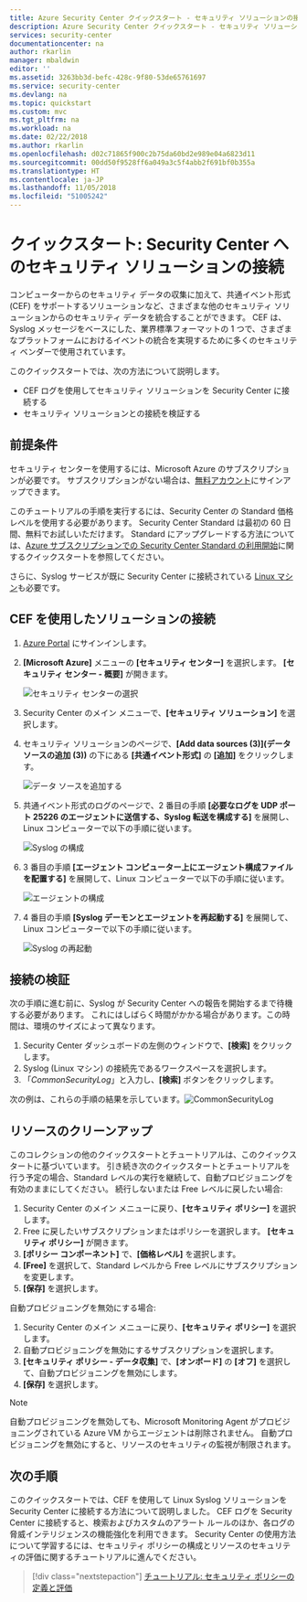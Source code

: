 ```yaml
---
title: Azure Security Center クイックスタート - セキュリティ ソリューションの接続 | Microsoft Docs
description: Azure Security Center クイックスタート - セキュリティ ソリューションの接続
services: security-center
documentationcenter: na
author: rkarlin
manager: mbaldwin
editor: ''
ms.assetid: 3263bb3d-befc-428c-9f80-53de65761697
ms.service: security-center
ms.devlang: na
ms.topic: quickstart
ms.custom: mvc
ms.tgt_pltfrm: na
ms.workload: na
ms.date: 02/22/2018
ms.author: rkarlin
ms.openlocfilehash: d02c71865f900c2b75da60bd2e989e04a6823d11
ms.sourcegitcommit: 00dd50f9528ff6a049a3c5f4abb2f691bf0b355a
ms.translationtype: HT
ms.contentlocale: ja-JP
ms.lasthandoff: 11/05/2018
ms.locfileid: "51005242"
---
```

# <a name="quickstart-connect-security-solutions-to-security-center"></a>クイックスタート: Security Center へのセキュリティ ソリューションの接続

コンピューターからのセキュリティ データの収集に加えて、共通イベント形式 (CEF) をサポートするソリューションなど、さまざまな他のセキュリティ ソリューションからのセキュリティ データを統合することができます。 CEF は、Syslog メッセージをベースにした、業界標準フォーマットの 1 つで、さまざまなプラットフォームにおけるイベントの統合を実現するために多くのセキュリティ ベンダーで使用されています。

このクイックスタートでは、次の方法について説明します。
- CEF ログを使用してセキュリティ ソリューションを Security Center に接続する
- セキュリティ ソリューションとの接続を検証する

## <a name="prerequisites"></a>前提条件
セキュリティ センターを使用するには、Microsoft Azure のサブスクリプションが必要です。 サブスクリプションがない場合は、[無料アカウント](https://azure.microsoft.com/free/)にサインアップできます。

このチュートリアルの手順を実行するには、Security Center の Standard 価格レベルを使用する必要があります。 Security Center Standard は最初の 60 日間、無料でお試しいただけます。 Standard にアップグレードする方法については、[Azure サブスクリプションでの Security Center Standard の利用開始](security-center-get-started.md)に関するクイックスタートを参照してください。

さらに、Syslog サービスが既に Security Center に接続されている [Linux マシン](https://docs.microsoft.com/azure/log-analytics/log-analytics-agent-linux)も必要です。

## <a name="connect-solution-using-cef"></a>CEF を使用したソリューションの接続

1. [Azure Portal](https://azure.microsoft.com/features/azure-portal/) にサインインします。
2. **[Microsoft Azure]** メニューの **[セキュリティ センター]** を選択します。 **[セキュリティ センター - 概要]** が開きます。

    ![セキュリティ センターの選択](./media/quick-security-solutions/quick-security-solutions-fig1.png)  

3. Security Center のメイン メニューで、**[セキュリティ ソリューション]** を選択します。
4. セキュリティ ソリューションのページで、**[Add data sources (3)]\(データ ソースの追加 (3)\)** の下にある **[共通イベント形式]** の **[追加]** をクリックします。

    ![データ ソースを追加する](./media/quick-security-solutions/quick-security-solutions-fig2.png)

5. 共通イベント形式のログのページで、2 番目の手順 **[必要なログを UDP ポート 25226 のエージェントに送信する、Syslog 転送を構成する]** を展開し、Linux コンピューターで以下の手順に従います。

    ![Syslog の構成](./media/quick-security-solutions/quick-security-solutions-fig3.png)

6. 3 番目の手順 **[エージェント コンピューター上にエージェント構成ファイルを配置する]** を展開して、Linux コンピューターで以下の手順に従います。

    ![エージェントの構成](./media/quick-security-solutions/quick-security-solutions-fig4.png)

7. 4 番目の手順 **[Syslog デーモンとエージェントを再起動する]** を展開して、Linux コンピューターで以下の手順に従います。

    ![Syslog の再起動](./media/quick-security-solutions/quick-security-solutions-fig5.png)


## <a name="validate-the-connection"></a>接続の検証

次の手順に進む前に、Syslog が Security Center への報告を開始するまで待機する必要があります。 これにはしばらく時間がかかる場合があります。この時間は、環境のサイズによって異なります。

1.  Security Center ダッシュボードの左側のウィンドウで、**[検索]** をクリックします。
2.  Syslog (Linux マシン) の接続先であるワークスペースを選択します。
3.  「*CommonSecurityLog*」と入力し、**[検索]** ボタンをクリックします。

次の例は、これらの手順の結果を示しています。![CommonSecurityLog](./media/quick-security-solutions/common-sec-log.png)

## <a name="clean-up-resources"></a>リソースのクリーンアップ
このコレクションの他のクイックスタートとチュートリアルは、このクイックスタートに基づいています。 引き続き次のクイックスタートとチュートリアルを行う予定の場合、Standard レベルの実行を継続して、自動プロビジョニングを有効のままにしてください。 続行しないまたは Free レベルに戻したい場合:

1. Security Center のメイン メニューに戻り、**[セキュリティ ポリシー]** を選択します。
2. Free に戻したいサブスクリプションまたはポリシーを選択します。 **[セキュリティ ポリシー]** が開きます。
3. **[ポリシー コンポーネント]** で、**[価格レベル]** を選択します。
4. **[Free]** を選択して、Standard レベルから Free レベルにサブスクリプションを変更します。
5. **[保存]** を選択します。

自動プロビジョニングを無効にする場合:

1. Security Center のメイン メニューに戻り、**[セキュリティ ポリシー]** を選択します。
2. 自動プロビジョニングを無効にするサブスクリプションを選択します。
3. **[セキュリティ ポリシー - データ収集]** で、**[オンボード]** の **[オフ]** を選択して、自動プロビジョニングを無効にします。
4. **[保存]** を選択します。

>[!NOTE]
> 自動プロビジョニングを無効しても、Microsoft Monitoring Agent がプロビジョニングされている Azure VM からエージェントは削除されません。 自動プロビジョニングを無効にすると、リソースのセキュリティの監視が制限されます。
>

## <a name="next-steps"></a>次の手順
このクイックスタートでは、CEF を使用して Linux Syslog ソリューションを Security Center に接続する方法について説明しました。 CEF ログを Security Center に接続すると、検索およびカスタムのアラート ルールのほか、各ログの脅威インテリジェンスの機能強化を利用できます。 Security Center の使用方法について学習するには、セキュリティ ポリシーの構成とリソースのセキュリティの評価に関するチュートリアルに進んでください。

> [!div class="nextstepaction"]
> [チュートリアル: セキュリティ ポリシーの定義と評価](./tutorial-security-policy.md)
